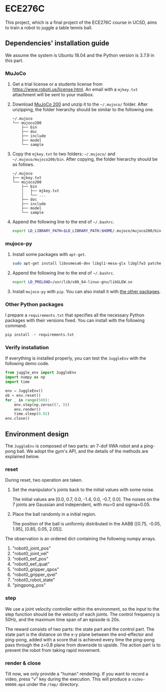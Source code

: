 # ECE276C

This project, which is a final project of the ECE276C course in UCSD, aims to train a robot to juggle a table tennis ball. 

## Dependencies' installation guide

We assume the system is Ubuntu 18.04 and the Python version is 3.7.9 in this part. 

### MuJoCo

1. Get a trial license or a students license from <https://www.roboti.us/license.html>. An email with a `mjkey.txt` attachment will be sent to your mailbox.

1. Download [MuJoCo 200](https://www.roboti.us/download/mujoco200_linux.zip) and unzip it to the `~/.mujoco/` folder. After unzipping, the folder hierarchy should be similar to the following one. 

    ```
    ~/.mujoco
    └── mujoco200
        ├── bin
        ├── doc
        ├── include
        ├── model
        └── sample
    ```

1. Copy the `mjkey.txt` to two folders: `~/.mujoco/` and `~/.mujoco/mujoco200/bin`. After copying, the folder hierarchy should be as follows. 

    ```
    ~/.mujoco
    ├── mjkey.txt
    └── mujoco200
        ├── bin
        │   ├── mjkey.txt
        │   └── ...
        ├── doc
        ├── include
        ├── model
        └── sample
    ```

1. Append the following line to the end of `~/.bashrc`. 

    ```bash
    export LD_LIBRARY_PATH=$LD_LIBRARY_PATH:$HOME/.mujoco/mujoco200/bin
    ```

### mujoco-py

1. Install some packages with `apt-get`.

    ```bash
    sudo apt-get install libosmesa6-dev libgl1-mesa-glx libglfw3 patchelf libglew-dev
    ```

1. Append the following line to the end of `~/.bashrc`. 

    ```bash
    export LD_PRELOAD=/usr/lib/x86_64-linux-gnu/libGLEW.so
    ```

1. Install `mujoco-py` with `pip`. You can also install it with [the other packages](#other-python-packages).

### Other Python packages

I prepare a `requirements.txt` that specifies all the necessary Python packages with their versions fixed. You can install with the following command. 

```bash
pip install -r requirements.txt
```

### Verify installation

If everything is installed properly, you can test the `JuggleEnv` with the following demo code. 

```python
from juggle_env import JuggleEnv
import numpy as np 
import time

env = JuggleEnv()
ob = env.reset()
for _ in range(500):
    env.step(np.zeros((7, )))
    env.render()
    time.sleep(0.02)
env.close()
```

## Environment design

The `JuggleEnv` is composed of two parts: an 7-dof IIWA robot and a ping-pong ball. We adopt the gym's API, and the details of the methods are explained below.

### reset 

During reset, two operation are taken. 

1. Set the manipulator's joints back to the initial values with some noise. 

    The initial values are [0.0, 0.7, 0.0, -1.4, 0.0, -0.7, 0.0]. The noises on the 7 joints are Gaussian and independent, with mu=0 and sigma=0.05.

1. Place the ball randomly in a initial region. 

    The position of the ball is uniformly distributed in the AABB [[0.75, -0.05, 1.95], [0.85, 0.05, 2.05]]. 

The observation is an ordered dict containing the following numpy arrays.

1. "robot0_joint_pos"
1. "robot0_joint_vel"
1. "robot0_eef_pos"
1. "robot0_eef_quat"
1. "robot0_gripper_qpos"
1. "robot0_gripper_qvel"
1. "robot0_robot_state"
1. "pingpong_pos"

### step

We use a joint velocity controller within the environment, so the input to the step function should be the velocity of each joints. The control frequency is 50Hz, and the maximum time span of an episode is 20s. 

The reward consists of two parts: the state part and the control part. The state part is the distance on the x-y plane between the end-effector and ping-pong, added with a score that is achieved every time the ping-pong pass through the z=0.8 plane from downside to upside. The action part is to prevent the robot from taking rapid movement. 

### render & close

Till now, we only provide a "human" rendering. If you want to record a video, press "v" key during the execution. This will produce a `video-00000.mp4` under the `/tmp/` directory. 